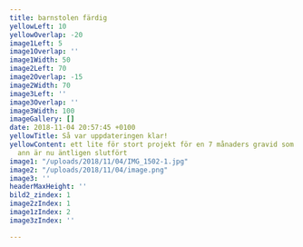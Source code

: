 ```yaml
---
title: barnstolen färdig
yellowLeft: 10
yellowOverlap: -20
image1Left: 5
image1Overlap: ''
image1Width: 50
image2Left: 70
image2Overlap: -15
image2Width: 70
image3Left: ''
image3Overlap: ''
image3Width: 100
imageGallery: []
date: 2018-11-04 20:57:45 +0100
yellowTitle: Så var uppdateringen klar!
yellowContent: ett lite för stort projekt för en 7 månaders gravid som jag tagit mig
  ann är nu äntligen slutfört
image1: "/uploads/2018/11/04/IMG_1502-1.jpg"
image2: "/uploads/2018/11/04/image.png"
image3: ''
headerMaxHeight: ''
bild2_zindex: 1
image2zIndex: 1
image1zIndex: 2
image3zIndex: ''

---
```

